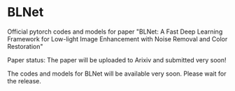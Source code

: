 # BLNet
Official pytorch codes and models for paper  "BLNet: A Fast Deep Learning Framework for Low-light Image Enhancement with Noise Removal and Color Restoration"

Paper status: The paper will be uploaded to Arixiv and submitted very soon!

The codes and models for BLNet will be available very soon. Please wait for the release.
